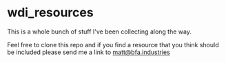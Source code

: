 # wdi_resources

This is a whole bunch of stuff I've been collecting along the way. 

Feel free to clone this repo and if you find a resource that you think should be included please send me a link to [matt@bfa.industries](mailto:matt@bfa.industries)

